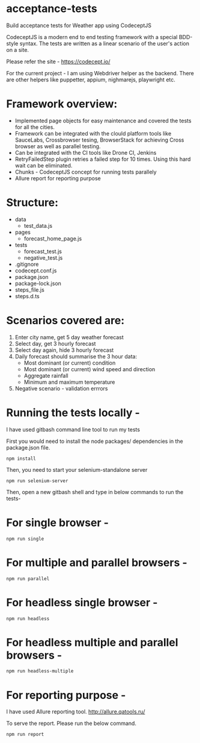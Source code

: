 # acceptance-tests
Build acceptance tests for Weather app using CodeceptJS

CodeceptJS is a modern end to end testing framework with a special BDD-style syntax. The tests are written as a linear scenario of the user's action on a site.

Please refer the site - https://codecept.io/

For the current project - I am using Webdriver helper as the backend. There are other helpers like puppetter, appium, nighmarejs, playwright etc.  

# Framework overview: 

* Implemented page objects for easy maintenance and covered the tests for all the cities. 
* Framework can be integrated with the clould platform tools like SauceLabs, Crossbrowser tesing, BrowserStack for achieving Cross browser as well as parallel testing. 
* Can be integrated with the CI tools like Drone CI, Jenkins
* RetryFailedStep plugin retries a failed step for 10 times. Using this hard wait can be eliminated.
* Chunks - CodeceptJS concept for running tests parallely
* Allure report for reporting purpose

# Structure:

* data
  - test_data.js
* pages
  - forecast_home_page.js
* tests
  - forecast_test.js
  - negative_test.js
* .gitignore
* codecept.conf.js
* package.json
* package-lock.json
* steps_file.js
* steps.d.ts

# Scenarios covered are:
1.  Enter city name, get 5 day weather forecast
2.  Select day, get 3 hourly forecast
3.  Select day again, hide 3 hourly forecast
4.  Daily forecast should summarise the 3 hour data:
    - Most dominant (or current) condition
    - Most dominant (or current) wind speed and direction
    - Aggregate rainfall
    - Minimum and maximum temperature
5.  Negative scenario - validation errrors
    

    
# Running the tests locally - 

I have used gitbash command line tool to run my tests

First you would need to install the node packages/ dependencies in the package.json file.

`npm install`

Then, you need to start your selenium-standalone server

`npm run selenium-server`

Then, open a new gitbash shell and type in below commands to run the tests-

 # For single browser - 
 `npm run single`
 
 # For multiple and parallel browsers - 
 `npm run parallel`
 
 # For headless single browser - 
 `npm run headless`
 
 # For headless multiple and parallel browsers - 
 `npm run headless-multiple`
    
# For reporting purpose - 

I have used Allure reporting tool. http://allure.qatools.ru/

To serve the report. Please run the below command.

`npm run report`

